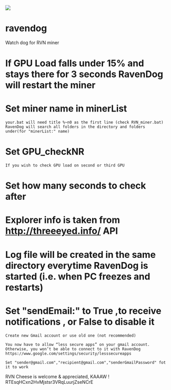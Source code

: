![](https://i.imgur.com/ycZSEC6.png)
# ravendog
Watch dog for RVN miner

# If GPU Load falls under 15% and stays there for 3 seconds RavenDog will restart the miner
# Set miner name in minerList 
    your.bat will need title %~n0 as the first line (check RVN_miner.bat)
    RavenDog will search all folders in the directory and folders under(for "minerList:" name)
# Set GPU_checkNR 
    If you wish to check GPU load on second or third GPU
# Set how many seconds to check after
# Explorer info is taken from http://threeeyed.info/ API
# Log file will be created in the same directory everytime RavenDog is started (i.e. when PC freezes and restarts)
# Set "sendEmail:" to True ,to receive notifications , or False to disable it
    Create new Gmail account or use old one (not recommended)
    
    You now have to allow “less secure apps” on your gmail account. 
    Otherwise, you won’t be able to connect to it with RavenDog
    https://www.google.com/settings/security/lesssecureapps
    
    Set "sender@gmail.com","recipient@gmail.com","senderGmailPassword" fot it to work




RVN Cheese is welcome & appreciated, KAAAW ! RTEsqHCxn2HvMjstsr3VRqLuurjZseNCrE
